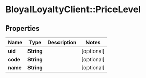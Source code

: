 # BloyalLoyaltyClient::PriceLevel

## Properties
Name | Type | Description | Notes
------------ | ------------- | ------------- | -------------
**uid** | **String** |  | [optional] 
**code** | **String** |  | [optional] 
**name** | **String** |  | [optional] 

